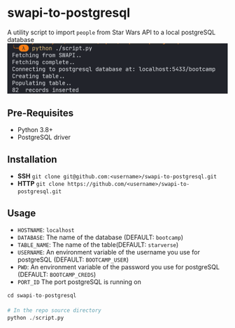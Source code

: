 # swapi-to-postgresql
A utility script to import `people` from Star Wars API to a local postgreSQL database
![Showcase Image](/screenshots/Capture.PNG)

## Pre-Requisites
- Python 3.8+
- PostgreSQL driver

## Installation
- __SSH__
	`git clone git@github.com:<username>/swapi-to-postgresql.git`
- __HTTP__
	`git clone https://github.com/<username>/swapi-to-postgresql.git`

## Usage
- `HOSTNAME`: `localhost`
- `DATABASE`: The name of the database (DEFAULT: `bootcamp`)
- `TABLE_NAME`: The name of the table(DEFAULT: `starverse`)
- `USERNAME`: An environment variable of the username you use for postgreSQL (DEFAULT: `BOOTCAMP_USER`)
- `PWD`: An environment variable of the password you use for postgreSQL (DEFAULT: `BOOTCAMP_CREDS`)
- `PORT_ID` The port postgreSQL is running on
``` python
cd swapi-to-postgresql

# In the repo source directory
python ./script.py
```